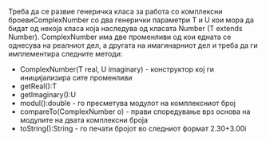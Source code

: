 Треба да се развие генеричка класа за работа со комплексни броевиComplexNumber со два генерички параметри T и U кои мора да бидат од некоја класа која наследува од класата Number (T extends Number). ComplexNumber има две променливи од кои едната се однесува на реалниот дел, а другата на имагинарниот дел и треба да ги имплементира следните методи:

* ComplexNumber(T real, U imaginary) - конструктор кој ги иницијализира сите променливи
* getReal():T
* getImaginary():U
* modul():double - го пресметува модулот на комплексниот број
* compareTo(ComplexNumber<?, ?> o) - прави споредување врз основа на модулите на двата комплексни броја
* toString():String - го печати бројот во следниот формат 2.30+3.00i